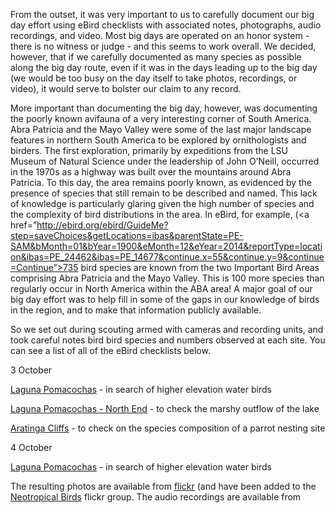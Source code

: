 From the outset, it was very important to us to carefully document our big day effort using eBird checklists with associated notes, photographs, audio recordings, and video. Most big days are operated on an honor system - there is no witness or judge - and this seems to work overall. We decided, however, that if we carefully documented as many species as possible along the big day route, even if it was in the days leading up to the big day (we would be too busy on the day itself to take photos, recordings, or video), it would serve to bolster our claim to any record. 

More important than documenting the big day, however, was documenting the poorly known avifauna of a very interesting corner of South America. Abra Patricia and the Mayo Valley were some of the last major landscape features in northern South America to be explored by ornithologists and birders. The first exploration, primarily by expeditions from the LSU Museum of Natural Science under the leadership of John O’Neill, occurred in the 1970s as a highway was built over the mountains around Abra Patricia. To this day, the area remains poorly known, as evidenced by the presence of species that still remain to be described and named. This lack of knowledge is particularly glaring given the high number of species and the complexity of bird distributions in the area. In eBird, for example, (<a href=”http://ebird.org/ebird/GuideMe?step=saveChoices&getLocations=ibas&parentState=PE-SAM&bMonth=01&bYear=1900&eMonth=12&eYear=2014&reportType=location&ibas=PE_24462&ibas=PE_14677&continue.x=55&continue.y=9&continue=Continue”>735 bird species</a> are known from the two Important Bird Areas comprising Abra Patricia and the Mayo Valley. This is 100 more species than regularly occur in North America within the ABA area! A major goal of our big day effort was to help fill in some of the gaps in our knowledge of birds in the region, and to make that information publicly available. 

So we set out during scouting armed with cameras and recording units, and took careful notes bird bird species and numbers observed at each site. You can see a list of all of the eBird checklists below. 

3 October

<a href="http://ebird.org/ebird/view/checklist?subID=S20300214">Laguna Pomacochas</a> - in search of higher elevation water birds

<a href="http://ebird.org/ebird/view/checklist?subID=S20300219">Laguna Pomacochas - North End</a> - to check the marshy outflow of the lake

<a href="http://ebird.org/ebird/view/checklist?subID=S20300224">Aratinga Cliffs</a> - to check on the species composition of a parrot nesting site

4 October

<a href="http://ebird.org/ebird/view/checklist?subID=S20300214">Laguna Pomacochas</a> - in search of higher elevation water birds




The resulting photos are available from <a href="https://www.flickr.com/photos/125774630@N05/">flickr</a> (and have been added to the <a href="http://neotropical.birds.cornell.edu/portal/home">Neotropical Birds</a> flickr group. The audio recordings are available from 

